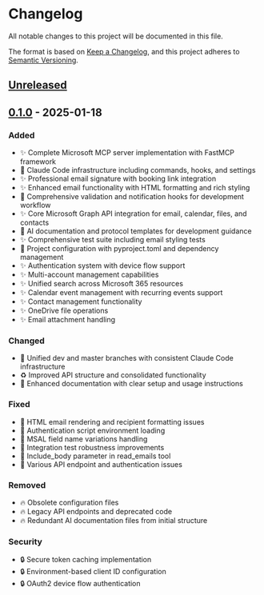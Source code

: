 # Changelog

All notable changes to this project will be documented in this file.

The format is based on [Keep a Changelog](https://keepachangelog.com/en/1.1.0/),
and this project adheres to [Semantic Versioning](https://semver.org/spec/v2.0.0.html).

## [Unreleased]

## [0.1.0] - 2025-01-18

### Added
- ✨ Complete Microsoft MCP server implementation with FastMCP framework
- 🔧 Claude Code infrastructure including commands, hooks, and settings
- ✨ Professional email signature with booking link integration
- ✨ Enhanced email functionality with HTML formatting and rich styling
- 🔧 Comprehensive validation and notification hooks for development workflow
- ✨ Core Microsoft Graph API integration for email, calendar, files, and contacts
- 📝 AI documentation and protocol templates for development guidance
- ✨ Comprehensive test suite including email styling tests
- 🔧 Project configuration with pyproject.toml and dependency management
- ✨ Authentication system with device flow support
- ✨ Multi-account management capabilities
- ✨ Unified search across Microsoft 365 resources
- ✨ Calendar event management with recurring events support
- ✨ Contact management functionality
- ✨ OneDrive file operations
- ✨ Email attachment handling

### Changed
- 🔀 Unified dev and master branches with consistent Claude Code infrastructure
- ♻️ Improved API structure and consolidated functionality
- 📝 Enhanced documentation with clear setup and usage instructions

### Fixed
- 🐛 HTML email rendering and recipient formatting issues
- 🐛 Authentication script environment loading
- 🐛 MSAL field name variations handling
- 🐛 Integration test robustness improvements
- 🐛 Include_body parameter in read_emails tool
- 🐛 Various API endpoint and authentication issues

### Removed
- 🔥 Obsolete configuration files
- 🔥 Legacy API endpoints and deprecated code
- 🔥 Redundant AI documentation files from initial structure

### Security
- 🔒 Secure token caching implementation
- 🔒 Environment-based client ID configuration
- 🔒 OAuth2 device flow authentication

[Unreleased]: https://github.com/AojdevStudio/microsoft-mcp/compare/v0.1.0...HEAD
[0.1.0]: https://github.com/AojdevStudio/microsoft-mcp/releases/tag/v0.1.0
